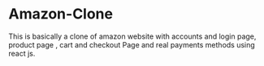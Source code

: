 # Amazon-Clone
This is basically a clone of amazon website with accounts and login page, product page , cart and         checkout Page and real payments methods using react js.
